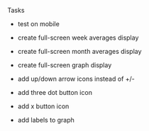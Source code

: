 Tasks
- test on mobile
- create full-screen week averages display
- create full-screen month averages display
- create full-screen graph display

- add up/down arrow icons instead of +/-
- add three dot button icon
- add x button icon

- add labels to graph
